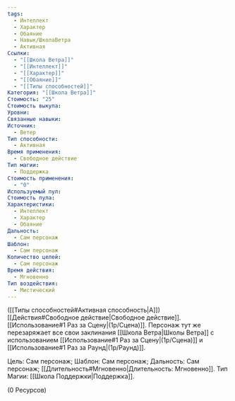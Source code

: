 ```yaml
---
tags:
  - Интеллект
  - Характер
  - Обаяние
  - Навык/ШколаВетра
  - Активная
Ссылки:
  - "[[Школа Ветра]]"
  - "[[Интеллект]]"
  - "[[Характер]]"
  - "[[Обаяние]]"
  - "[[Типы способностей]]"
Категория: "[[Школа Ветра]]"
Стоимость: "25"
Стоимость выкупа: 
Уровни: 
Связанные навыки: 
Источник:
  - Ветер
Тип способности:
  - Активная
Время применения:
  - Свободное действие
Тип магии:
  - Поддержка
Стоимость применения:
  - "0"
Используемый пул: 
Стоимость пула: 
Характеристики:
  - Интеллект
  - Характер
  - Обаяние
Дальность:
  - Сам персонаж
Шаблон:
  - Сам персонаж
Количество целей:
  - Сам персонаж
Время действия:
  - Мгновенно
Тип воздействия:
  - Мистический
---
```

([[Типы способностей#Активная способность|А]]) [[Действия#Свободное действие|Свободное действие]]. [[Использование#1 Раз за Сцену|(1р/Сцена)]].  Персонаж тут же перезаряжает все свои заклинания [[Школа Ветра|Школы Ветра]] с использованием [[Использование#1 Раз за Сцену|(1р/Сцена)]] и [[Использование#1 Раз за Раунд|(1р/Раунд)]]. 

Цель: Сам персонаж; Шаблон: Сам персонаж; Дальность: Сам персонаж; [[Длительность#Мгновенно|Длительность: Мгновенно]]. Тип Магии: [[Школа Поддержки|Поддержка]].

(0 Ресурсов)